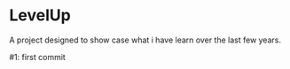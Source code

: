 # LevelUp
A project designed to show case what i have learn over the last few years.

#1: first commit
